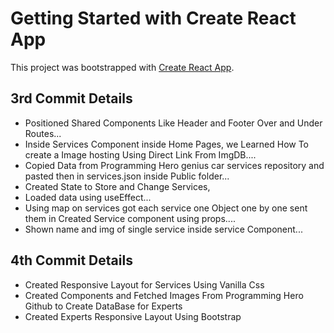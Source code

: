 # Getting Started with Create React App

This project was bootstrapped with [Create React App](https://github.com/facebook/create-react-app).

## 3rd Commit Details

* Positioned Shared Components Like Header and Footer Over and Under Routes...
* Inside Services Component inside Home Pages, we Learned How To create a Image hosting Using Direct Link From ImgDB....
* Copied Data from Programming Hero genius car services repository and pasted then in services.json inside Public folder...
* Created State to Store and Change Services,
* Loaded data using useEffect... 
* Using map on services got each service one Object one by one sent them in Created Service component using props....
* Shown name and img of single service inside service Component...

## 4th Commit Details

* Created Responsive Layout for Services Using Vanilla Css
* Created Components and Fetched Images From Programming Hero Github to Create DataBase for Experts
* Created Experts Responsive Layout Using Bootstrap